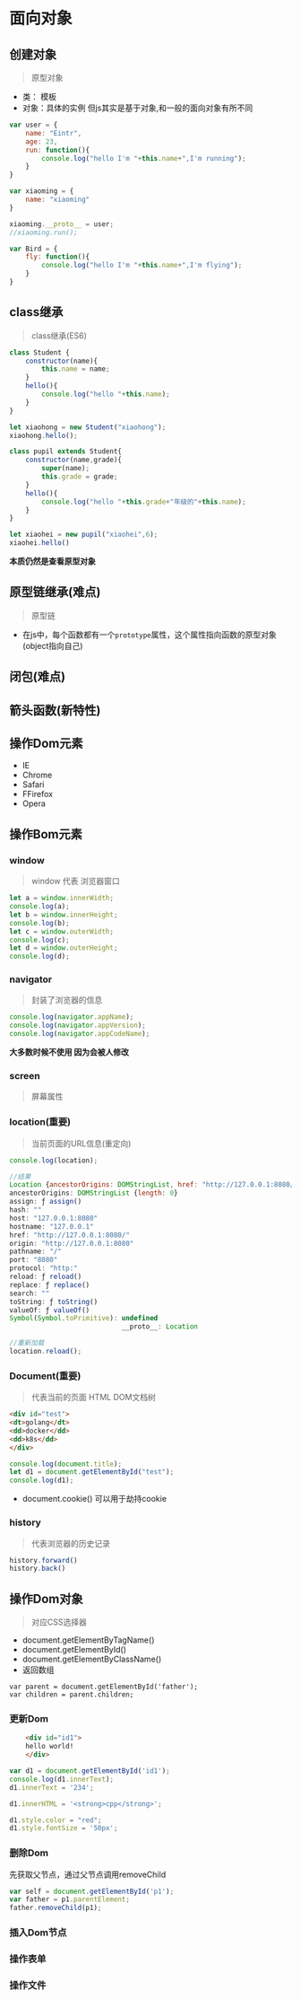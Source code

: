 # 面向对象

## 创建对象
> 原型对象
- 类： 模板
- 对象：具体的实例
但js其实是基于对象,和一般的面向对象有所不同


~~~ javascript
var user = {
    name: "Eintr",
    age: 23,
    run: function(){
        console.log("hello I'm "+this.name+",I'm running");
    }
}

var xiaoming = {
    name: "xiaoming"
}

xiaoming.__proto__ = user;
//xiaoming.run();

var Bird = {
    fly: function(){
        console.log("hello I'm "+this.name+",I'm flying");
    }
}

~~~

## class继承
> class继承(ES6)

~~~ javascript
class Student {
    constructor(name){
        this.name = name;
    }
    hello(){
        console.log("hello "+this.name);
    }
}

let xiaohong = new Student("xiaohong");
xiaohong.hello();

class pupil extends Student{
    constructor(name,grade){
        super(name);
        this.grade = grade;
    }
    hello(){
        console.log("hello "+this.grade+"年级的"+this.name);
    }
}

let xiaohei = new pupil("xiaohei",6);
xiaohei.hello()

~~~
**本质仍然是查看原型对象**

## 原型链继承(难点)
> 原型链
- 在js中，每个函数都有一个`prototype`属性，这个属性指向函数的原型对象(object指向自己)

## 闭包(难点)

## 箭头函数(新特性)

## 操作Dom元素
- IE
- Chrome
- Safari
- FFirefox
- Opera

## 操作Bom元素

### window
> window 代表 浏览器窗口
~~~ javascript
let a = window.innerWidth;
console.log(a);
let b = window.innerHeight;
console.log(b);
let c = window.outerWidth;
console.log(c);
let d = window.outerHeight;
console.log(d);
~~~
### navigator
> 封装了浏览器的信息
~~~ javascript
console.log(navigator.appName);
console.log(navigator.appVersion);
console.log(navigator.appCodeName);
~~~
**大多数时候不使用 因为会被人修改**
### screen
> 屏幕属性

### location(重要)
> 当前页面的URL信息(重定向)
~~~ javascript
console.log(location);

//结果
Location {ancestorOrigins: DOMStringList, href: "http://127.0.0.1:8080/", origin: "http://127.0.0.1:8080", protocol: "http:", host: "127.0.0.1:8080", …}
ancestorOrigins: DOMStringList {length: 0}
assign: ƒ assign()
hash: ""
host: "127.0.0.1:8080"
hostname: "127.0.0.1"
href: "http://127.0.0.1:8080/"
origin: "http://127.0.0.1:8080"
pathname: "/"
port: "8080"
protocol: "http:"
reload: ƒ reload()
replace: ƒ replace()
search: ""
toString: ƒ toString()
valueOf: ƒ valueOf()
Symbol(Symbol.toPrimitive): undefined
                            __proto__: Location
~~~

~~~ javascript
//重新加载
location.reload();
~~~
### Document(重要)
> 代表当前的页面 HTML DOM文档树
~~~ html
<div id="test">
<dt>golang</dt>
<dd>docker</dd>
<dd>k8s</dd>
</div>
~~~

~~~ javascript
console.log(document.title);
let d1 = document.getElementById("test");
console.log(d1);
~~~
- document.cookie() 可以用于劫持cookie

### history
> 代表浏览器的历史记录
~~~ javascript
history.forward()
history.back()
~~~

## 操作Dom对象
> 对应CSS选择器
- document.getElementByTagName()
- document.getElementById()
- document.getElementByClassName()
- 返回数组
~~~ javaxcript
var parent = document.getElementById('father');
var children = parent.children;
~~~

### 更新Dom
~~~ html
    <div id="id1">
    hello world!
    </div>
~~~

~~~ javascript
var d1 = document.getElementById('id1');
console.log(d1.innerText);
d1.innerText = '234';

d1.innerHTML = '<strong>cpp</strong>';

d1.style.color = "red";
d1.style.fontSize = '50px';
~~~

### 删除Dom
先获取父节点，通过父节点调用removeChild
~~~ javascript
var self = document.getElementById('p1');
var father = p1.parentElement;
father.removeChild(p1);
~~~

### 插入Dom节点


### 操作表单

### 操作文件

